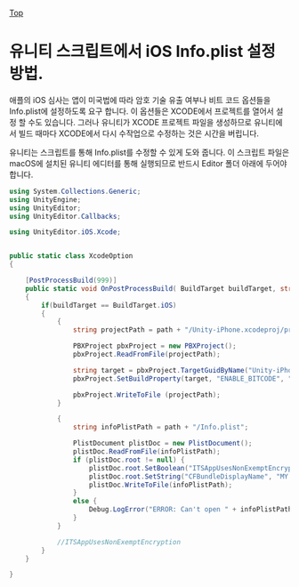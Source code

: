 [Top](index.md)

# 유니티 스크립트에서 iOS Info.plist 설정 방법.

애플의 iOS 심사는 앱이 미국법에 따라 암호 기술 유출 여부나 비트 코드 옵션들을 Info.plist에 설정하도록 요구 합니다. 이 옵션들은 XCODE에서 프로젝트를 열어서 설정 할 수도 있습니다. 그러나 유니티가 XCODE 프로젝트 파일을 생성하므로 유니티에서 빌드 때마다 XCODE에서 다시 수작업으로 수정하는 것은 시간을 버립니다.

유니티는 스크립트를 통해 Info.plist를 수정할 수 있게 도와 줍니다. 이 스크립트 파일은 macOS에 설치된 유니티 에디터를 통해 실행되므로 반드시 Editor 폴더 아래에 두어야 합니다.

```c#
using System.Collections.Generic;
using UnityEngine;
using UnityEditor;
using UnityEditor.Callbacks;

using UnityEditor.iOS.Xcode;


public static class XcodeOption
{

    [PostProcessBuild(999)]
    public static void OnPostProcessBuild( BuildTarget buildTarget, string path)
    {
        if(buildTarget == BuildTarget.iOS)
        {
            {
                string projectPath = path + "/Unity-iPhone.xcodeproj/project.pbxproj";

                PBXProject pbxProject = new PBXProject();
                pbxProject.ReadFromFile(projectPath);

                string target = pbxProject.TargetGuidByName("Unity-iPhone");            
                pbxProject.SetBuildProperty(target, "ENABLE_BITCODE", "NO");

                pbxProject.WriteToFile (projectPath);
            }

            {
                string infoPlistPath = path + "/Info.plist";

                PlistDocument plistDoc = new PlistDocument();
                plistDoc.ReadFromFile(infoPlistPath);
                if (plistDoc.root != null) {
                    plistDoc.root.SetBoolean("ITSAppUsesNonExemptEncryption", false);
                    plistDoc.root.SetString("CFBundleDisplayName", "MY APP NAME");
                    plistDoc.WriteToFile(infoPlistPath);
                }
                else {
                    Debug.LogError("ERROR: Can't open " + infoPlistPath);
                }
            }

            //ITSAppUsesNonExemptEncryption
        }
    }

}
```

